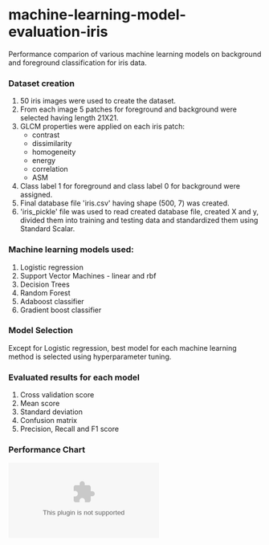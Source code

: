 # machine-learning-model-evaluation-iris
Performance comparion of various machine learning models on background and foreground classification for iris data.

### Dataset creation

1. 50 iris images were used to create the dataset. 
2. From each image 5 patches for foreground and background were selected having length 21X21.
3. GLCM properties were applied on each iris patch:
	- contrast
    - dissimilarity
    - homogeneity
    - energy
    - correlation
    - ASM
4. Class label 1 for foreground and class label 0 for background were assigned. 
5. Final database file 'iris.csv' having shape (500, 7) was created.
6. 'iris_pickle' file was used to read created database file, created X and y, divided them into training and testing data and standardized them using Standard Scalar.  

### Machine learning models used:
1. Logistic regression
2. Support Vector Machines - linear and rbf
3. Decision Trees
4. Random Forest
5. Adaboost classifier
6. Gradient boost classifier

### Model Selection

Except for Logistic regression, best model for each machine learning method is selected using hyperparameter tuning.

### Evaluated results for each model

1. Cross validation score
2. Mean score
3. Standard deviation
4. Confusion matrix
5. Precision, Recall and F1 score

### Performance Chart 

![alt text](https://github.com/anurooprtj/machine-learning-model-evaluation-iris/blob/master/iris.csv)

